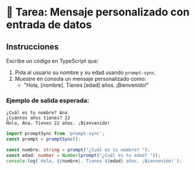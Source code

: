 
# 📝 Tarea: Mensaje personalizado con entrada de datos

## Instrucciones
Escribe un código en TypeScript que:

1. Pida al usuario su nombre y su edad usando `prompt-sync`.
2. Muestre en consola un mensaje personalizado como:
   - "Hola, [nombre]. Tienes [edad] años. ¡Bienvenido!"

### Ejemplo de salida esperada:
```
¿Cuál es tu nombre? Ana
¿Cuántos años tienes? 22
Hola, Ana. Tienes 22 años. ¡Bienvenido!
```

```typescript
import promptSync from 'prompt-sync';
const prompt = promptSync();

const nombre: string = prompt("¿Cuál es tu nombre? ");
const edad: number = Number(prompt("¿Cuál es tu edad? "));
console.log(`Hola, ${nombre}. Tienes ${edad} años. ¡Bienvenido!`);
```